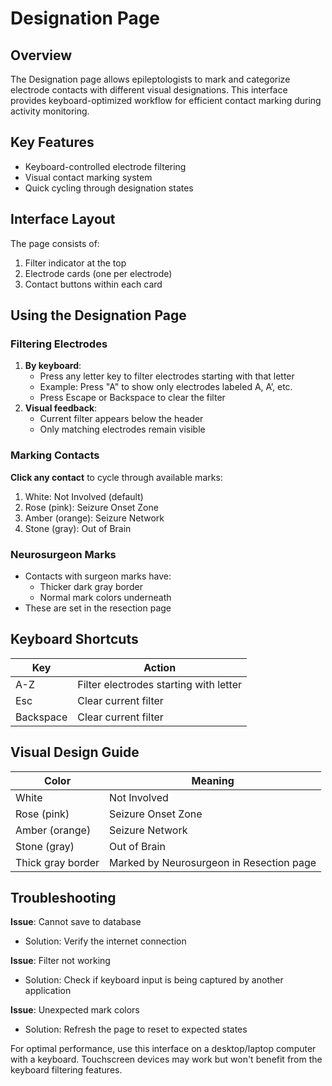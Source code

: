 # **Designation Page**

## **Overview**

The Designation page allows epileptologists to mark and categorize electrode contacts with different visual designations. This interface provides keyboard-optimized workflow for efficient contact marking during activity monitoring.

## **Key Features**

* Keyboard-controlled electrode filtering
* Visual contact marking system
* Quick cycling through designation states

## **Interface Layout**

The page consists of:

1. Filter indicator at the top
2. Electrode cards (one per electrode)
3. Contact buttons within each card

## **Using the Designation Page**

### **Filtering Electrodes**

1. **By keyboard**:
   * Press any letter key to filter electrodes starting with that letter
   * Example: Press "A" to show only electrodes labeled A, A’, etc.
   * Press Escape or Backspace to clear the filter
2. **Visual feedback**:
   * Current filter appears below the header
   * Only matching electrodes remain visible

### **Marking Contacts**

**Click any contact** to cycle through available marks:

1. White: Not Involved (default)
2. Rose (pink): Seizure Onset Zone
3. Amber (orange): Seizure Network
4. Stone (gray): Out of Brain

### **Neurosurgeon Marks**

* Contacts with surgeon marks have:
  * Thicker dark gray border
  * Normal mark colors underneath
* These are set in the resection page

## **Keyboard Shortcuts**

| Key | Action |
| ----- | ----- |
| A-Z | Filter electrodes starting with letter |
| Esc | Clear current filter |
| Backspace | Clear current filter |

## **Visual Design Guide**

| Color | Meaning |
| ----- | ----- |
| White | Not Involved |
| Rose (pink) | Seizure Onset Zone |
| Amber (orange) | Seizure Network |
| Stone (gray) | Out of Brain |
| Thick gray border | Marked by Neurosurgeon in Resection page |

## **Troubleshooting**

**Issue**: Cannot save to database

* Solution: Verify the internet connection

**Issue**: Filter not working

* Solution: Check if keyboard input is being captured by another application

**Issue**: Unexpected mark colors

* Solution: Refresh the page to reset to expected states

For optimal performance, use this interface on a desktop/laptop computer with a keyboard. Touchscreen devices may work but won't benefit from the keyboard filtering features.
